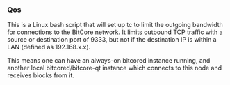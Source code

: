 ### Qos ###

This is a Linux bash script that will set up tc to limit the outgoing bandwidth for connections to the BitCore network. It limits outbound TCP traffic with a source or destination port of 9333, but not if the destination IP is within a LAN (defined as 192.168.x.x).

This means one can have an always-on bitcored instance running, and another local bitcored/bitcore-qt instance which connects to this node and receives blocks from it.
